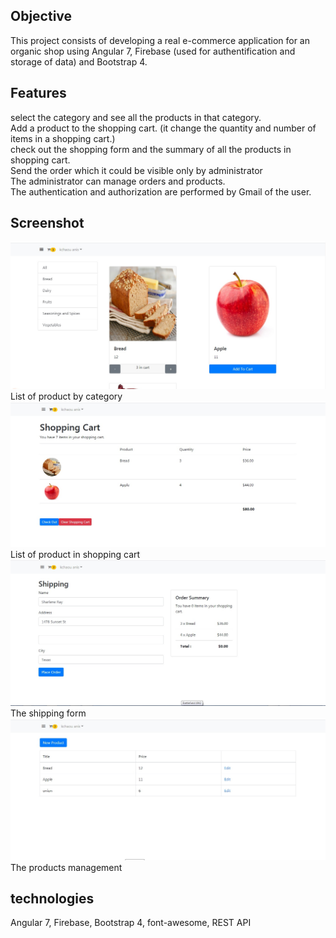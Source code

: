 ## Objective

  
This project consists of developing a real e-commerce application for an  organic shop using Angular 7, Firebase  (used for authentification and storage of data)  and Bootstrap 4.  
  

## Features

  
  
select  the  category  and  see  all the  products  in that  category.  
Add a product to the shopping cart. (it  change  the quantity and number of items in a shopping cart.)  
check out the  shopping  form and the  summary  of all the  products  in  shopping cart.  
Send the order which it could be visible only by administrator  
The administrator can manage orders and products.  
The authentication and authorization are performed by Gmail of the user.  
  

## Screenshot

 ![enter image description here](1.jpg)
List of product by category
![enter image description here](2.jpg)
List of product in  shopping cart
![enter image description here](3.jpg)
The shipping form
![enter image description here](4.jpg)
The products management 
  

## technologies
Angular 7, Firebase, Bootstrap 4, font-awesome, REST API